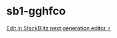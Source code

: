 # sb1-gghfco

[Edit in StackBlitz next generation editor ⚡️](https://stackblitz.com/~/github.com/DreamHuntor/sb1-gghfco)